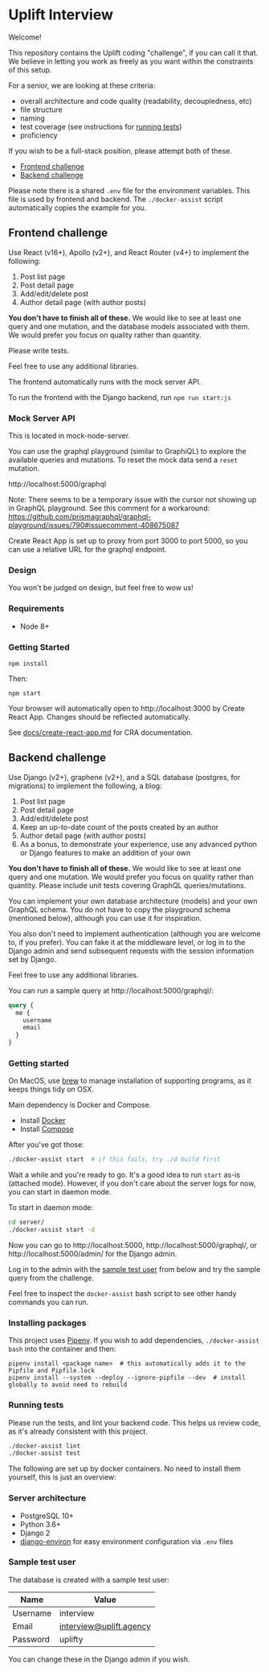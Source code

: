 # Uplift Interview

Welcome!

This repository contains the Uplift coding "challenge", if you can call it that.
We believe in letting you work as freely as you want within the constraints of
this setup.

For a senior, we are looking at these criteria:

* overall architecture and code quality (readability, decoupledness, etc)
* file structure
* naming
* test coverage (see instructions for [running tests](#running-tests))
* proficiency

If you wish to be a full-stack position, please attempt both of these.

* [Frontend challenge](#frontend-challenge)
* [Backend challenge](#backend-challenge)

Please note there is a shared `.env` file for the environment variables. This file is used by
frontend and backend. The `./docker-assist` script automatically copies the example for you.

## Frontend challenge

Use React (v16+), Apollo (v2+), and React Router (v4+) to implement the following:

1. Post list page
2. Post detail page
3. Add/edit/delete post
4. Author detail page (with author posts)

**You don't have to finish all of these.** We would like to see at least one query and one mutation,
and the database models associated with them. We would prefer you focus on quality rather than quantity.

Please write tests.

Feel free to use any additional libraries.

The frontend automatically runs with the mock server API.

To run the frontend with the Django backend, run `npm run start:js`

### Mock Server API

This is located in mock-node-server.

You can use the graphql playground (similar to GraphiQL) to explore the available queries and mutations. To reset the mock data send a `reset` mutation.

http://localhost:5000/graphql

Note: There seems to be a temporary issue with the cursor not showing up in GraphQL playground. See this comment for a workaround: https://github.com/prismagraphql/graphql-playground/issues/790#issuecomment-408675087

Create React App is set up to proxy from port 3000 to port 5000, so you can use a relative URL for the graphql endpoint.

### Design

You won't be judged on design, but feel free to wow us!

### Requirements

- Node 8+

### Getting Started

    npm install

Then:

    npm start

Your browser will automatically open to http://localhost:3000 by Create React App. Changes should be reflected automatically.

See [docs/create-react-app.md](./docs/create-react-app.md) for CRA documentation.

## Backend challenge

Use Django (v2+), graphene (v2+), and a SQL database (postgres, for migrations) to implement the following, a blog:

1. Post list page
2. Post detail page
3. Add/edit/delete post
4. Keep an up-to-date count of the posts created by an author
5. Author detail page (with author posts)
6. As a bonus, to demonstrate your experience, use any advanced python or Django features to make an addition of your own

**You don't have to finish all of these.** We would like to see at least one query and one mutation. We would prefer you focus on quality rather than quantity. Please include unit tests covering GraphQL queries/mutations.

You can implement your own database architecture (models) and your own GraphQL schema. You do not have to copy the playground schema (mentioned below), although you can use it for inspiration.

You also don't need to implement authentication (although you are welcome to, if you prefer). You can fake it at the middleware level, or log in to the Django admin and send subsequent requests with the session information set by Django.

Feel free to use any additional libraries.

You can run a sample query at http://localhost:5000/graphql/:

```graphql
query {
  me {
    username
    email
  }
}
```

### Getting started

On MacOS, use [brew](https://brew.sh/) to manage installation of supporting programs, as it keeps things tidy on OSX.

Main dependency is Docker and Compose.

* Install [Docker](https://docs.docker.com/docker-for-mac/install/)
* Install [Compose](https://docs.docker.com/compose/install/)

After you've got those:

```bash
./docker-assist start  # if this fails, try ./d build first
```

Wait a while and you're ready to go. It's a good idea to run `start` as-is (attached mode).
However, if you don't care about the server logs for now, you can start in daemon mode.

To start in daemon mode:

```bash
cd server/
./docker-assist start -d
```

Now you can go to http://localhost:5000, http://localhost:5000/graphql/, or http://localhost:5000/admin/ for the Django admin.

Log in to the admin with the [sample test user](#sample-test-user) from below and try the sample query from the challenge.

Feel free to inspect the `docker-assist` bash script to see other handy commands you can run.

### Installing packages

This project uses [Pipenv](https://pipenv.readthedocs.io/en/latest/). If you wish to add dependencies, `./docker-assist bash` into the container and then:
```
pipenv install <package name>  # this automatically adds it to the Pipfile and Pipfile.lock
pipenv install --system --deploy --ignore-pipfile --dev  # install globally to avoid need to rebuild
```

### Running tests

Please run the tests, and lint your backend code. This helps us review code, as it's already consistent with this project.

```bash
./docker-assist lint
./docker-assist test
```

The following are set up by docker containers. No need to install them yourself, this is just an overview:

### Server architecture

* PostgreSQL 10+
* Python 3.6+
* Django 2
* [django-environ](https://github.com/joke2k/django-environ) for easy environment configuration via `.env` files

### Sample test user

The database is created with a sample test user:

| Name     | Value               |
|----------|-------------------------|
| Username | interview               |
| Email    | interview@uplift.agency |
| Password | uplifty                 |

You can change these in the Django admin if you wish.
